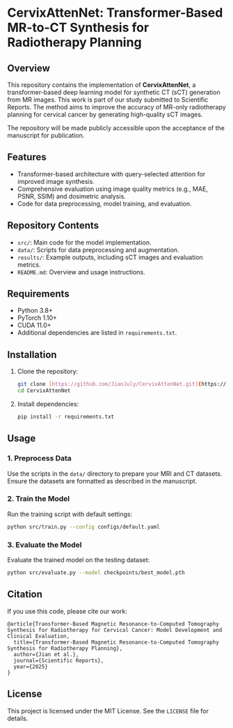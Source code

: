 # CervixAttenNet: Transformer-Based MR-to-CT Synthesis for Radiotherapy Planning

## Overview

This repository contains the implementation of **CervixAttenNet**, a transformer-based deep learning model for synthetic CT (sCT) generation from MR images. This work is part of our study submitted to Scientific Reports. The method aims to improve the accuracy of MR-only radiotherapy planning for cervical cancer by generating high-quality sCT images.

The repository will be made publicly accessible upon the acceptance of the manuscript for publication.

## Features

- Transformer-based architecture with query-selected attention for improved image synthesis.
- Comprehensive evaluation using image quality metrics (e.g., MAE, PSNR, SSIM) and dosimetric analysis.
- Code for data preprocessing, model training, and evaluation.

## Repository Contents

- `src/`: Main code for the model implementation.
- `data/`: Scripts for data preprocessing and augmentation.
- `results/`: Example outputs, including sCT images and evaluation metrics.
- `README.md`: Overview and usage instructions.

## Requirements

- Python 3.8+
- PyTorch 1.10+
- CUDA 11.0+
- Additional dependencies are listed in `requirements.txt`.

## Installation

1. Clone the repository:
   ```bash
   git clone [https://github.com/JianJuly/CervixAttenNet.git](https://github.com/JianJuly/CervixAttenNet.git)
   cd CervixAttenNet
   ```

2. Install dependencies:
   ```bash
   pip install -r requirements.txt
   ```

## Usage

### 1. Preprocess Data
Use the scripts in the `data/` directory to prepare your MRI and CT datasets. Ensure the datasets are formatted as described in the manuscript.

### 2. Train the Model
Run the training script with default settings:
   ```bash
   python src/train.py --config configs/default.yaml
   ```

### 3. Evaluate the Model
Evaluate the trained model on the testing dataset:
   ```bash
   python src/evaluate.py --model checkpoints/best_model.pth
   ```

## Citation

If you use this code, please cite our work:
```
@article{Transformer-Based Magnetic Resonance-to-Computed Tomography Synthesis for Radiotherapy for Cervical Cancer: Model Development and Clinical Evaluation,
  title={Transformer-Based Magnetic Resonance-to-Computed Tomography Synthesis for Radiotherapy Planning},
  author={Jian et al.},
  journal={Scientific Reports},
  year={2025}
}
```

## License

This project is licensed under the MIT License. See the `LICENSE` file for details.
